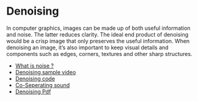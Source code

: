 # Denoising

In computer graphics, images can be made up of both useful information and noise. 
The latter reduces clarity. The ideal end product of denoising would be a crisp image that only preserves the useful information.
When denoising an image, it’s also important to keep visual details and components such as edges, corners, textures and other sharp structures.


- [What is noise ?](https://textdoc.co/lcO5ZYuMosiWIXFn)
- [Denoising sample video](https://youtu.be/OC637pfAJs8)
- [Denoising code](https://github.com/madhavmk/Noise2Noise-audio_denoising_without_clean_training_data)
- [Co-Seperating sound](https://youtu.be/Tdm5K65WL2I)
- [Denoising Pdf](https://openaccess.thecvf.com/content_ECCV_2018/papers/Ruohan_Gao_Learning_to_Separate_ECCV_2018_paper.pdf)